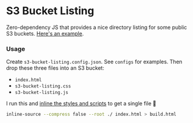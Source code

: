 S3 Bucket Listing
=================

Zero-dependency JS that provides a nice directory listing for some public S3 buckets. [Here's an example](http://public.nikhil.io).

### Usage

Create `s3-bucket-listing.config.json`. See `configs` for examples. Then drop these three files into an S3 bucket:

* `index.html`
* `s3-bucket-listing.css`
* `s3-bucket-listing.js`

I run this and [inline the styles and scripts](https://www.npmjs.com/package/inline-source-cli) to get a single file 🤗

```bash
inline-source --compress false --root ./ index.html > build.html
```
